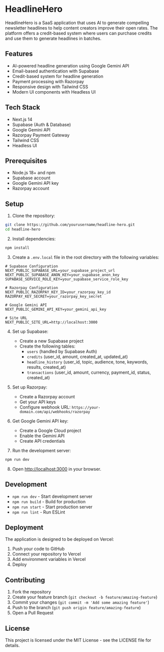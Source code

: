 # HeadlineHero

HeadlineHero is a SaaS application that uses AI to generate compelling newsletter headlines to help content creators improve their open rates. The platform offers a credit-based system where users can purchase credits and use them to generate headlines in batches.

## Features

- AI-powered headline generation using Google Gemini API
- Email-based authentication with Supabase
- Credit-based system for headline generation
- Payment processing with Razorpay
- Responsive design with Tailwind CSS
- Modern UI components with Headless UI

## Tech Stack

- Next.js 14
- Supabase (Auth & Database)
- Google Gemini API
- Razorpay Payment Gateway
- Tailwind CSS
- Headless UI

## Prerequisites

- Node.js 18+ and npm
- Supabase account
- Google Gemini API key
- Razorpay account

## Setup

1. Clone the repository:
```bash
git clone https://github.com/yourusername/headline-hero.git
cd headline-hero
```

2. Install dependencies:
```bash
npm install
```

3. Create a `.env.local` file in the root directory with the following variables:
```env
# Supabase Configuration
NEXT_PUBLIC_SUPABASE_URL=your_supabase_project_url
NEXT_PUBLIC_SUPABASE_ANON_KEY=your_supabase_anon_key
SUPABASE_SERVICE_ROLE_KEY=your_supabase_service_role_key

# Razorpay Configuration
NEXT_PUBLIC_RAZORPAY_KEY_ID=your_razorpay_key_id
RAZORPAY_KEY_SECRET=your_razorpay_key_secret

# Google Gemini API
NEXT_PUBLIC_GEMINI_API_KEY=your_gemini_api_key

# Site URL
NEXT_PUBLIC_SITE_URL=http://localhost:3000
```

4. Set up Supabase:
   - Create a new Supabase project
   - Create the following tables:
     - `users` (handled by Supabase Auth)
     - `credits` (user_id, amount, created_at, updated_at)
     - `headline_history` (user_id, topic, audience, tone, keywords, results, created_at)
     - `transactions` (user_id, amount, currency, payment_id, status, created_at)

5. Set up Razorpay:
   - Create a Razorpay account
   - Get your API keys
   - Configure webhook URL: `https://your-domain.com/api/webhooks/razorpay`

6. Get Google Gemini API key:
   - Create a Google Cloud project
   - Enable the Gemini API
   - Create API credentials

7. Run the development server:
```bash
npm run dev
```

8. Open [http://localhost:3000](http://localhost:3000) in your browser.

## Development

- `npm run dev` - Start development server
- `npm run build` - Build for production
- `npm run start` - Start production server
- `npm run lint` - Run ESLint

## Deployment

The application is designed to be deployed on Vercel:

1. Push your code to GitHub
2. Connect your repository to Vercel
3. Add environment variables in Vercel
4. Deploy

## Contributing

1. Fork the repository
2. Create your feature branch (`git checkout -b feature/amazing-feature`)
3. Commit your changes (`git commit -m 'Add some amazing feature'`)
4. Push to the branch (`git push origin feature/amazing-feature`)
5. Open a Pull Request

## License

This project is licensed under the MIT License - see the LICENSE file for details. 